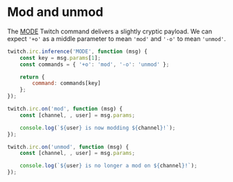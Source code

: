 # Mod and unmod

The [MODE](https://dev.twitch.tv/docs/irc/commands/#clearchat-twitch-commands) Twitch command delivers a slightly cryptic payload. We can expect `'+o'` as a middle parameter to mean `'mod'` and `'-o'` to mean `'unmod'`.

```javascript
twitch.irc.inference('MODE', function (msg) {
    const key = msg.params[1];
    const commands = { '+o': 'mod', '-o': 'unmod' };

    return {
        command: commands[key]
    };
});

twitch.irc.on('mod', function (msg) {
    const [channel, , user] = msg.params;

    console.log(`${user} is now modding ${channel}!`);
});

twitch.irc.on('unmod', function (msg) {
    const [channel, , user] = msg.params;

    console.log(`${user} is no longer a mod on ${channel}!`);
});
```
